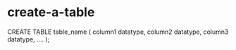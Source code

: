 # create-a-table
CREATE TABLE table_name (     column1 datatype,     column2 datatype,     column3 datatype,    .... );
